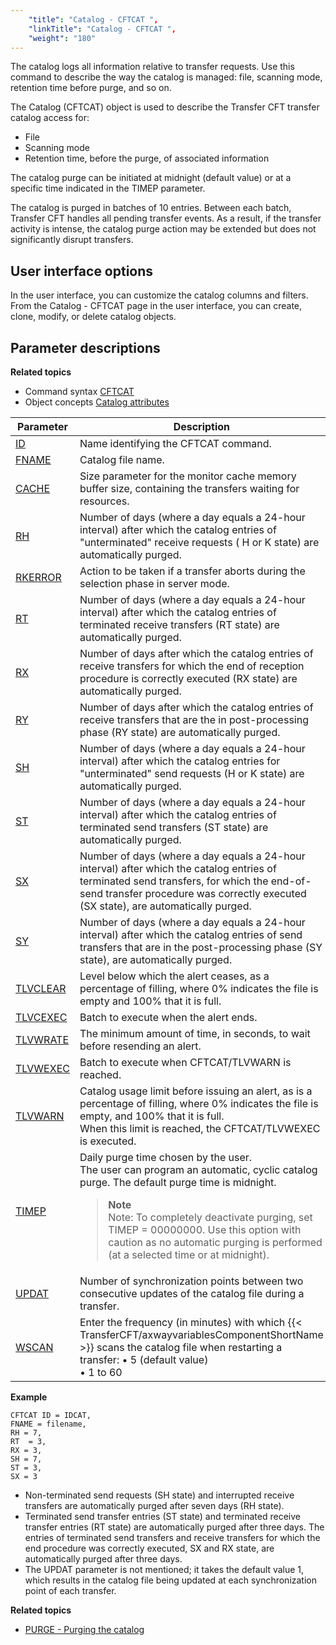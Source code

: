 ```yaml
---
    "title": "Catalog - CFTCAT ",
    "linkTitle": "Catalog - CFTCAT ",
    "weight": "180"
---
```

The catalog logs all information relative to transfer requests. Use this command to describe the way the catalog is
managed: file, scanning mode, retention time before purge, and so on.

<span id="About_the_CFTCAT_Command"></span>The Catalog (CFTCAT) object is used to describe
the Transfer CFT transfer catalog access for:

- File
- Scanning mode
- Retention time,
    before the purge, of associated information

The catalog purge can be initiated at midnight (default value) or at
a specific time indicated in the TIMEP parameter.

The catalog is purged in batches of 10 entries. Between each batch, Transfer CFT handles all pending transfer events. As a result, if the transfer
activity is intense, the catalog purge action may be extended but does
not significantly disrupt transfers.

User interface options
----------------------

In the user interface, you can customize the catalog columns and filters. From the Catalog - CFTCAT page in the user interface, you can create, clone, modify, or delete catalog objects.

Parameter descriptions
----------------------

****Related
topics****

- Command syntax
    [CFTCAT](../../../command_summary#CFTCAT)
- Object concepts
    [Catalog attributes](../../../../admin_intro/admin_config_commands/catalog_parameter_concepts)


| Parameter  | Description  |
| --- | --- |
| [ID](../../../command_summary/parameter_intro/id)  | Name identifying the CFTCAT command. |
| [FNAME](../../../command_summary/parameter_intro/fname) | Catalog file name. |
| [CACHE](../../../command_summary/parameter_intro/cache)  | Size parameter for the monitor cache memory buffer size, containing the transfers waiting for resources. |
| [RH](../../../command_summary/parameter_intro/rh) | Number of days (where a day equals a 24-hour interval) after which the catalog entries of &quot;unterminated&quot; receive requests ( H or K state) are automatically purged. |
| [RKERROR](../../../command_summary/parameter_intro/rkerror) | Action to be taken if a transfer aborts during the selection phase in server mode. |
| [RT](../../../command_summary/parameter_intro/rt)  | Number of days (where a day equals a 24-hour interval) after which the catalog entries of terminated receive transfers (RT state) are automatically purged. |
| [RX](../../../command_summary/parameter_intro/rx)  | Number of days after which the catalog entries of receive transfers for which the end of reception procedure is correctly executed (RX state) are automatically purged. |
| [RY]()  | Number of days after which the catalog entries of receive transfers that are the in post-processing phase (RY state) are automatically purged.  |
| [SH](../../../command_summary/parameter_intro/sh)  | Number of days (where a day equals a 24-hour interval) after which the catalog entries for &quot;unterminated&quot; send requests (H or K state) are automatically purged. |
| [ST](../../../command_summary/parameter_intro/st)  | Number of days (where a day equals a 24-hour interval) after which the catalog entries of terminated send transfers (ST state) are automatically purged. |
| [SX](../../../command_summary/parameter_intro/sx) | Number of days (where a day equals a 24-hour interval) after which the catalog entries of terminated send transfers, for which the end-of-send transfer procedure was correctly executed (SX state), are automatically purged. |
| [SY]()  | Number of days (where a day equals a 24-hour interval) after which the catalog entries of send transfers that are in the post-processing phase (SY state), are automatically purged.  |
| [TLVCLEAR](../../../command_summary/parameter_intro/tlvclear) | Level below which the alert ceases, as a percentage of filling, where 0% indicates the file is empty and 100% that it is full. |
| [TLVCEXEC](../../../command_summary/parameter_intro/tlvcexec) | Batch to execute when the alert ends. |
| [TLVWRATE](../../../command_summary/parameter_intro/tlvwrate) | The minimum amount of time, in seconds, to wait before resending an alert. |
| [TLVWEXEC](../../../command_summary/parameter_intro/tlvwexec) | Batch to execute when CFTCAT/TLVWARN is reached. |
| [TLVWARN](../../../command_summary/parameter_intro/tlvwarn) | Catalog usage limit before issuing an alert, as is a percentage of filling, where 0% indicates the file is empty, and 100% that it is full.<br/> When this limit is reached, the CFTCAT/TLVWEXEC is executed. |
| [TIMEP](../../../command_summary/parameter_intro/timep)  | Daily purge time chosen by the user.<br/> The user can program an automatic, cyclic catalog purge. The default purge time is midnight.<br/> <blockquote> **Note**<br/> Note: To completely deactivate purging, set TIMEP = 00000000. Use this option with caution as no automatic purging is performed (at a selected time or at midnight).<br/> </blockquote>  |
| [UPDAT](../../../command_summary/parameter_intro/updat)  | Number of synchronization points between two consecutive updates of the catalog file during a transfer. |
| [WSCAN](../../../command_summary/parameter_intro/wscan)  | Enter the frequency (in minutes) with which {{< TransferCFT/axwayvariablesComponentShortName  >}} scans the catalog file when restarting a transfer: • 5 (default value)<br/> • 1 to 60 |


****Example****

```
CFTCAT ID = IDCAT,
FNAME = filename,
RH = 7,
RT  = 3,
RX = 3,
SH = 7,
ST = 3,
SX = 3
```

- Non-terminated send requests (SH state) and interrupted receive
    transfers are automatically purged after seven days (RH state).
- Terminated send transfer entries (ST state) and terminated receive
    transfer entries (RT state) are automatically purged after three days.
    The entries of terminated send transfers and receive transfers for which
    the end procedure was correctly executed, SX and RX state, are automatically
    purged after three days.
- The UPDAT parameter is not mentioned; it takes the default value
    1, which results in the catalog file being updated at each synchronization
    point of each transfer.

****Related topics****

- [PURGE - Purging the catalog](../../../../admin_intro/admin_commands_intro/purge_catalog)
